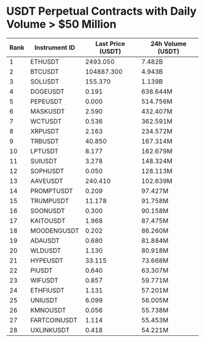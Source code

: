 # USDT Perpetual Contracts with Daily Volume > $50 Million

| Rank | Instrument ID | Last Price (USDT) | 24h Volume (USDT) |
|------|---------------|-------------------|-------------------|
| 1 | ETHUSDT | 2493.050 | 7.482B |
| 2 | BTCUSDT | 104887.300 | 4.943B |
| 3 | SOLUSDT | 155.370 | 1.139B |
| 4 | DOGEUSDT | 0.191 | 638.644M |
| 5 | PEPEUSDT | 0.000 | 514.756M |
| 6 | MASKUSDT | 2.590 | 432.407M |
| 7 | WCTUSDT | 0.536 | 362.591M |
| 8 | XRPUSDT | 2.163 | 234.572M |
| 9 | TRBUSDT | 40.850 | 167.314M |
| 10 | LPTUSDT | 8.177 | 162.679M |
| 11 | SUIUSDT | 3.278 | 148.324M |
| 12 | SOPHUSDT | 0.050 | 128.113M |
| 13 | AAVEUSDT | 240.410 | 102.639M |
| 14 | PROMPTUSDT | 0.209 | 97.427M |
| 15 | TRUMPUSDT | 11.178 | 91.758M |
| 16 | SOONUSDT | 0.300 | 90.158M |
| 17 | KAITOUSDT | 1.968 | 87.475M |
| 18 | MOODENGUSDT | 0.202 | 86.260M |
| 19 | ADAUSDT | 0.680 | 81.884M |
| 20 | WLDUSDT | 1.130 | 80.918M |
| 21 | HYPEUSDT | 33.115 | 73.668M |
| 22 | PIUSDT | 0.640 | 63.307M |
| 23 | WIFUSDT | 0.857 | 59.771M |
| 24 | ETHFIUSDT | 1.131 | 57.201M |
| 25 | UNIUSDT | 6.099 | 56.005M |
| 26 | KMNOUSDT | 0.056 | 55.738M |
| 27 | FARTCOINUSDT | 1.114 | 55.453M |
| 28 | UXLINKUSDT | 0.418 | 54.221M |
